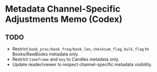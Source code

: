 # Metadata Channel-Specific Adjustments Memo (Codex)

## TODO
- Restrict `book_prec/book_freq/book_len`, `checksum_flag`, `bulk_flag` to Books/RawBooks metadata only.
- Restrict `timeframe` and `key` to Candles metadata only.
- Update reader/viewer to respect channel-specific metadata visibility.

